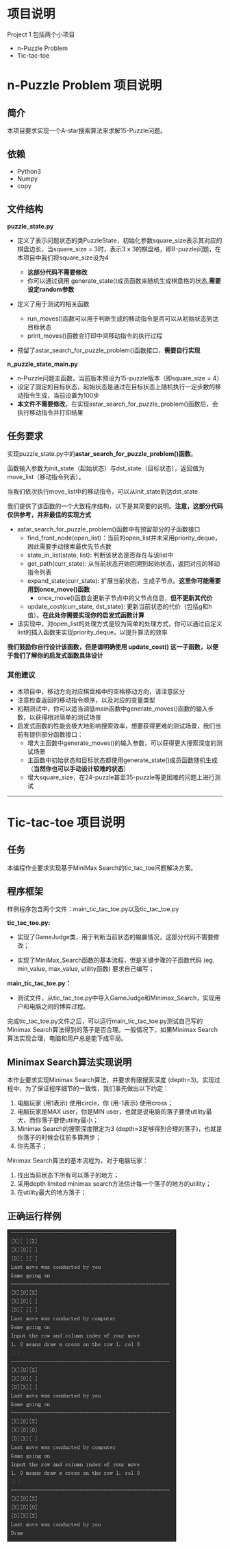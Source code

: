 # 项目说明
Project 1 包括两个小项目
* n-Puzzle Problem
* Tic-tac-toe

# n-Puzzle Problem 项目说明

## 简介
本项目要求实现一个A-star搜索算法来求解15-Puzzle问题。
## 依赖
* Python3
* Numpy
* copy

## 文件结构
**puzzle_state.py** 
* 定义了表示问题状态的类PuzzleState，初始化参数square_size表示其对应的棋盘边长，当square_size = 3时，表示3 x 3的棋盘格，即8-puzzle问题，在本项目中我们将square_size设为4
  * **这部分代码不需要修改**
  * 你可以通过调用 generate_state()成员函数来随机生成棋盘格的状态,**需要设定random参数**
  
* 定义了用于测试的相关函数
  * run_moves()函数可以用于判断生成的移动指令是否可以从初始状态到达目标状态
  * print_moves()函数会打印中间移动指令的执行过程
  
* 预留了astar_search_for_puzzle_problem()函数接口，**需要自行实现**

**n_puzzle_state_main.py** 
* n-Puzzle问题主函数，当前版本预设为15-puzzle版本（即square_size = 4）
* 设定了固定的目标状态，起始状态是通过在目标状态上随机执行一定步数的移动指令生成，当前设置为100步
* **本文件不需要修改**，在实现astar_search_for_puzzle_problem()函数后，会执行移动指令并打印结果

## 任务要求
实现puzzle_state.py中的**astar_search_for_puzzle_problem()函数**。

函数输入参数为init_state（起始状态）与dst_state（目标状态），返回值为move_list（移动指令列表）。

当我们依次执行move_list中的移动指令，可以从init_state到达dst_state

我们提供了该函数的一个大致程序结构，以下是其简要的说明。**注意，这部分代码仅供参考，并非最佳的实现方式**

* astar_search_for_puzzle_problem()函数中有预留部分的子函数接口
  * find_front_node(open_list)：当前的open_list并未采用priority_deque，因此需要手动搜索最优先节点数
  * state_in_list(state, list): 判断该状态是否存在与该list中
  * get_path(curr_state): 从当前状态开始回溯到起始状态，返回对应的移动指令列表
  * expand_state(curr_state): 扩展当前状态，生成子节点。**这里你可能需要用到once_move()函数**
    * once_move()函数会更新子节点中的父节点信息，**但不更新其代价**
  * update_cost(curr_state, dst_state): 更新当前状态的代价（包括g和h值）。**在此处你需要实现你的启发式函数计算**
* 该实现中，对open_list的处理方式是较为简单的处理方式，你可以通过自定义list的插入函数来实现priority_deque，以提升算法的效率

**我们鼓励你自行设计该函数，但是请明确使用 update_cost() 这一子函数，以便于我们了解你的启发式函数具体设计**
  
### 其他建议
* 本项目中，移动方向对应棋盘格中的空格移动方向，请注意区分
* 注意检查返回的移动指令顺序，以及对应的变量类型
* 初期测试中，你可以适当调低main函数中generate_moves()函数的输入步数，以获得相对简单的测试场景
* 启发式函数的性能会极大地影响搜索效率，想要获得更难的测试场景，我们当前有提供部分函数接口：
  * 增大主函数中generate_moves()的输入参数，可以获得更大搜索深度的测试场景
  * 主函数中初始状态和目标状态都使用generate_state()成员函数随机生成（**当然你也可以手动设计较难的状态**）
  * 增大square_size，在24-puzzle甚至35-puzzle等更困难的问题上进行测试


---

# Tic-tac-toe 项目说明
## 任务
本编程作业要求实现基于MiniMax Search的tic_tac_toe问题解决方案。

## 程序框架
样例程序包含两个文件：main_tic_tac_toe.py以及tic_tac_toe.py

**tic_tac_toe.py:**

* 实现了GameJudge类，用于判断当前状态的输赢情况，这部分代码不需要修改；

* 实现了MiniMax_Search函数的基本流程，但是关键步骤的子函数代码 (eg. min_value, max_value, utility函数) 要求自己编写；

**main_tic_tac_toe.py：**

* 测试文件，从tic_tac_toe.py中导入GameJudge和Minimax_Search，实现用户和电脑之间的博弈过程。

完成tic_tac_toe.py文件之后，可以运行main_tic_tac_toe.py测试自己写的Minimax Search算法得到的落子是否合理。一般情况下，如果Minimax Search算法实现合理，电脑和用户总是能下成平局。

## Minimax Search算法实现说明
本作业要求实现Minimax Search算法，并要求有限搜索深度 (depth=3)。实现过程中，为了保证程序细节的一致性，我们事先做出以下约定：
1. 电脑玩家 (用1表示) 使用circle，你 (用-1表示) 使用cross；
1. 电脑玩家是MAX user，你是MIN user，也就是说电脑的落子要使utility最大，而你落子要使utility最小；
1. Minimax Search的搜索深度限定为3 (depth=3足够得到合理的落子)，也就是你落子的时候会往前多算两步；
1. 你先落子；

Minimax Search算法的基本流程为，对于电脑玩家：
1. 找出当前状态下所有可以落子的地方；
1. 采用depth limited minimax search方法估计每一个落子的地方的utility；
1. 在utility最大的地方落子；

## 正确运行样例
![correct_sample](correct_sample.png)